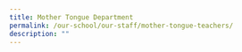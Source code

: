 ```yaml
---
title: Mother Tongue Department
permalink: /our-school/our-staff/mother-tongue-teachers/
description: ""
---
```

